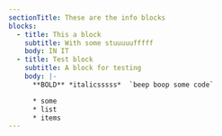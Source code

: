 ```yaml
---
sectionTitle: These are the info blocks
blocks:
  - title: This a block
    subtitle: With some stuuuuufffff
    body: IN IT
  - title: Test block
    subtitle: A block for testing
    body: |-
      **BOLD** *italicsssss*  `beep boop some code`

      * some
      * list
      * items
---
```

